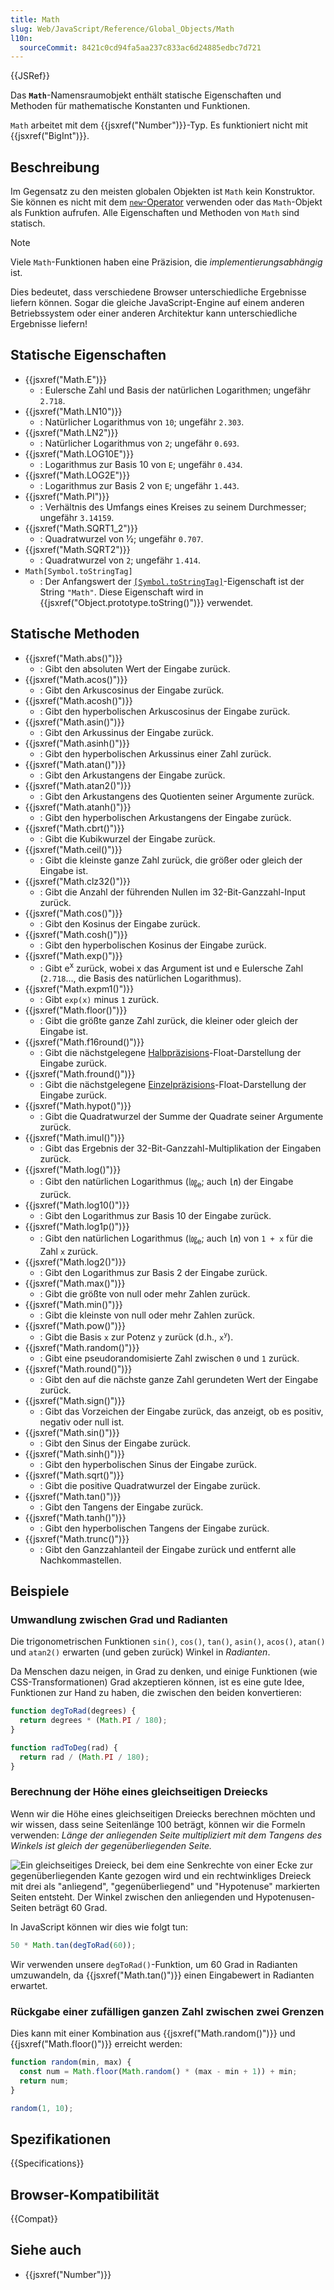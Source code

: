 ```yaml
---
title: Math
slug: Web/JavaScript/Reference/Global_Objects/Math
l10n:
  sourceCommit: 8421c0cd94fa5aa237c833ac6d24885edbc7d721
---
```


{{JSRef}}

Das **`Math`**-Namensraumobjekt enthält statische Eigenschaften und Methoden für mathematische Konstanten und Funktionen.

`Math` arbeitet mit dem {{jsxref("Number")}}-Typ. Es funktioniert nicht mit {{jsxref("BigInt")}}.

## Beschreibung

Im Gegensatz zu den meisten globalen Objekten ist `Math` kein Konstruktor. Sie können es nicht mit dem [`new`-Operator](/de/docs/Web/JavaScript/Reference/Operators/new) verwenden oder das `Math`-Objekt als Funktion aufrufen. Alle Eigenschaften und Methoden von `Math` sind statisch.

> [!NOTE]
> Viele `Math`-Funktionen haben eine Präzision, die _implementierungsabhängig_ ist.
>
> Dies bedeutet, dass verschiedene Browser unterschiedliche Ergebnisse liefern können. Sogar die gleiche JavaScript-Engine auf einem anderen Betriebssystem oder einer anderen Architektur kann unterschiedliche Ergebnisse liefern!

## Statische Eigenschaften

- {{jsxref("Math.E")}}
  - : Eulersche Zahl und Basis der natürlichen Logarithmen; ungefähr `2.718`.
- {{jsxref("Math.LN10")}}
  - : Natürlicher Logarithmus von `10`; ungefähr `2.303`.
- {{jsxref("Math.LN2")}}
  - : Natürlicher Logarithmus von `2`; ungefähr `0.693`.
- {{jsxref("Math.LOG10E")}}
  - : Logarithmus zur Basis 10 von `E`; ungefähr `0.434`.
- {{jsxref("Math.LOG2E")}}
  - : Logarithmus zur Basis 2 von `E`; ungefähr `1.443`.
- {{jsxref("Math.PI")}}
  - : Verhältnis des Umfangs eines Kreises zu seinem Durchmesser; ungefähr `3.14159`.
- {{jsxref("Math.SQRT1_2")}}
  - : Quadratwurzel von ½; ungefähr `0.707`.
- {{jsxref("Math.SQRT2")}}
  - : Quadratwurzel von `2`; ungefähr `1.414`.
- `Math[Symbol.toStringTag]`
  - : Der Anfangswert der [`[Symbol.toStringTag]`](/de/docs/Web/JavaScript/Reference/Global_Objects/Symbol/toStringTag)-Eigenschaft ist der String `"Math"`. Diese Eigenschaft wird in {{jsxref("Object.prototype.toString()")}} verwendet.

## Statische Methoden

- {{jsxref("Math.abs()")}}
  - : Gibt den absoluten Wert der Eingabe zurück.
- {{jsxref("Math.acos()")}}
  - : Gibt den Arkuscosinus der Eingabe zurück.
- {{jsxref("Math.acosh()")}}
  - : Gibt den hyperbolischen Arkuscosinus der Eingabe zurück.
- {{jsxref("Math.asin()")}}
  - : Gibt den Arkussinus der Eingabe zurück.
- {{jsxref("Math.asinh()")}}
  - : Gibt den hyperbolischen Arkussinus einer Zahl zurück.
- {{jsxref("Math.atan()")}}
  - : Gibt den Arkustangens der Eingabe zurück.
- {{jsxref("Math.atan2()")}}
  - : Gibt den Arkustangens des Quotienten seiner Argumente zurück.
- {{jsxref("Math.atanh()")}}
  - : Gibt den hyperbolischen Arkustangens der Eingabe zurück.
- {{jsxref("Math.cbrt()")}}
  - : Gibt die Kubikwurzel der Eingabe zurück.
- {{jsxref("Math.ceil()")}}
  - : Gibt die kleinste ganze Zahl zurück, die größer oder gleich der Eingabe ist.
- {{jsxref("Math.clz32()")}}
  - : Gibt die Anzahl der führenden Nullen im 32-Bit-Ganzzahl-Input zurück.
- {{jsxref("Math.cos()")}}
  - : Gibt den Kosinus der Eingabe zurück.
- {{jsxref("Math.cosh()")}}
  - : Gibt den hyperbolischen Kosinus der Eingabe zurück.
- {{jsxref("Math.exp()")}}
  - : Gibt e<sup>x</sup> zurück, wobei x das Argument ist und e Eulersche Zahl (`2.718`…, die Basis des natürlichen Logarithmus).
- {{jsxref("Math.expm1()")}}
  - : Gibt `exp(x)` minus `1` zurück.
- {{jsxref("Math.floor()")}}
  - : Gibt die größte ganze Zahl zurück, die kleiner oder gleich der Eingabe ist.
- {{jsxref("Math.f16round()")}}
  - : Gibt die nächstgelegene [Halbpräzisions](https://en.wikipedia.org/wiki/Half-precision_floating-point_format)-Float-Darstellung der Eingabe zurück.
- {{jsxref("Math.fround()")}}
  - : Gibt die nächstgelegene [Einzelpräzisions](https://en.wikipedia.org/wiki/Single-precision_floating-point_format)-Float-Darstellung der Eingabe zurück.
- {{jsxref("Math.hypot()")}}
  - : Gibt die Quadratwurzel der Summe der Quadrate seiner Argumente zurück.
- {{jsxref("Math.imul()")}}
  - : Gibt das Ergebnis der 32-Bit-Ganzzahl-Multiplikation der Eingaben zurück.
- {{jsxref("Math.log()")}}
  - : Gibt den natürlichen Logarithmus (㏒<sub>e</sub>; auch ㏑) der Eingabe zurück.
- {{jsxref("Math.log10()")}}
  - : Gibt den Logarithmus zur Basis 10 der Eingabe zurück.
- {{jsxref("Math.log1p()")}}
  - : Gibt den natürlichen Logarithmus (㏒<sub>e</sub>; auch ㏑) von `1 + x` für die Zahl `x` zurück.
- {{jsxref("Math.log2()")}}
  - : Gibt den Logarithmus zur Basis 2 der Eingabe zurück.
- {{jsxref("Math.max()")}}
  - : Gibt die größte von null oder mehr Zahlen zurück.
- {{jsxref("Math.min()")}}
  - : Gibt die kleinste von null oder mehr Zahlen zurück.
- {{jsxref("Math.pow()")}}
  - : Gibt die Basis `x` zur Potenz `y` zurück (d.h., `x`<sup><code>y</code></sup>).
- {{jsxref("Math.random()")}}
  - : Gibt eine pseudorandomisierte Zahl zwischen `0` und `1` zurück.
- {{jsxref("Math.round()")}}
  - : Gibt den auf die nächste ganze Zahl gerundeten Wert der Eingabe zurück.
- {{jsxref("Math.sign()")}}
  - : Gibt das Vorzeichen der Eingabe zurück, das anzeigt, ob es positiv, negativ oder null ist.
- {{jsxref("Math.sin()")}}
  - : Gibt den Sinus der Eingabe zurück.
- {{jsxref("Math.sinh()")}}
  - : Gibt den hyperbolischen Sinus der Eingabe zurück.
- {{jsxref("Math.sqrt()")}}
  - : Gibt die positive Quadratwurzel der Eingabe zurück.
- {{jsxref("Math.tan()")}}
  - : Gibt den Tangens der Eingabe zurück.
- {{jsxref("Math.tanh()")}}
  - : Gibt den hyperbolischen Tangens der Eingabe zurück.
- {{jsxref("Math.trunc()")}}
  - : Gibt den Ganzzahlanteil der Eingabe zurück und entfernt alle Nachkommastellen.

## Beispiele

### Umwandlung zwischen Grad und Radianten

Die trigonometrischen Funktionen `sin()`, `cos()`, `tan()`, `asin()`, `acos()`, `atan()` und `atan2()` erwarten (und geben zurück) Winkel in _Radianten_.

Da Menschen dazu neigen, in Grad zu denken, und einige Funktionen (wie CSS-Transformationen) Grad akzeptieren können, ist es eine gute Idee, Funktionen zur Hand zu haben, die zwischen den beiden konvertieren:

```js
function degToRad(degrees) {
  return degrees * (Math.PI / 180);
}

function radToDeg(rad) {
  return rad / (Math.PI / 180);
}
```

### Berechnung der Höhe eines gleichseitigen Dreiecks

Wenn wir die Höhe eines gleichseitigen Dreiecks berechnen möchten und wir wissen, dass seine Seitenlänge 100 beträgt, können wir die Formeln verwenden: _Länge der anliegenden Seite multipliziert mit dem Tangens des Winkels ist gleich der gegenüberliegenden Seite._

![Ein gleichseitiges Dreieck, bei dem eine Senkrechte von einer Ecke zur gegenüberliegenden Kante gezogen wird und ein rechtwinkliges Dreieck mit drei als "anliegend", "gegenüberliegend" und "Hypotenuse" markierten Seiten entsteht. Der Winkel zwischen den anliegenden und Hypotenusen-Seiten beträgt 60 Grad.](trigonometry.png)

In JavaScript können wir dies wie folgt tun:

```js
50 * Math.tan(degToRad(60));
```

Wir verwenden unsere `degToRad()`-Funktion, um 60 Grad in Radianten umzuwandeln, da {{jsxref("Math.tan()")}} einen Eingabewert in Radianten erwartet.

### Rückgabe einer zufälligen ganzen Zahl zwischen zwei Grenzen

Dies kann mit einer Kombination aus {{jsxref("Math.random()")}} und {{jsxref("Math.floor()")}} erreicht werden:

```js
function random(min, max) {
  const num = Math.floor(Math.random() * (max - min + 1)) + min;
  return num;
}

random(1, 10);
```

## Spezifikationen

{{Specifications}}

## Browser-Kompatibilität

{{Compat}}

## Siehe auch

- {{jsxref("Number")}}
